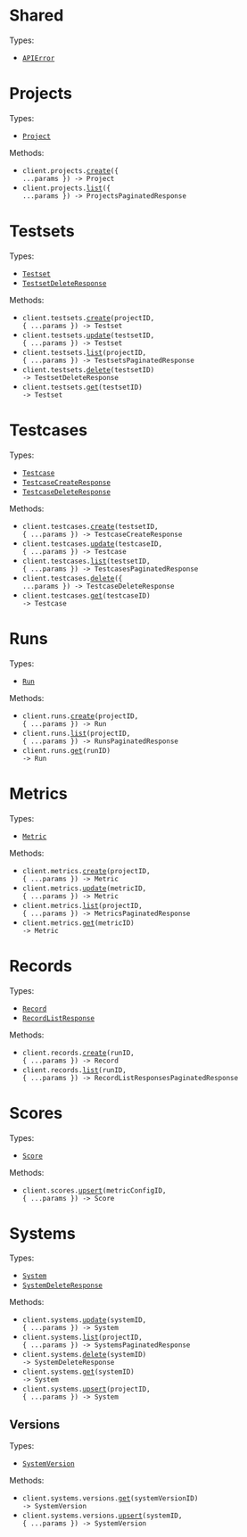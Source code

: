 # Shared

Types:

- <code><a href="./src/resources/shared.ts">APIError</a></code>

# Projects

Types:

- <code><a href="./src/resources/projects.ts">Project</a></code>

Methods:

- <code title="post /projects">client.projects.<a href="./src/resources/projects.ts">create</a>({ ...params }) -> Project</code>
- <code title="get /projects">client.projects.<a href="./src/resources/projects.ts">list</a>({ ...params }) -> ProjectsPaginatedResponse</code>

# Testsets

Types:

- <code><a href="./src/resources/testsets.ts">Testset</a></code>
- <code><a href="./src/resources/testsets.ts">TestsetDeleteResponse</a></code>

Methods:

- <code title="post /projects/{projectId}/testsets">client.testsets.<a href="./src/resources/testsets.ts">create</a>(projectID, { ...params }) -> Testset</code>
- <code title="patch /testsets/{testsetId}">client.testsets.<a href="./src/resources/testsets.ts">update</a>(testsetID, { ...params }) -> Testset</code>
- <code title="get /projects/{projectId}/testsets">client.testsets.<a href="./src/resources/testsets.ts">list</a>(projectID, { ...params }) -> TestsetsPaginatedResponse</code>
- <code title="delete /testsets/{testsetId}">client.testsets.<a href="./src/resources/testsets.ts">delete</a>(testsetID) -> TestsetDeleteResponse</code>
- <code title="get /testsets/{testsetId}">client.testsets.<a href="./src/resources/testsets.ts">get</a>(testsetID) -> Testset</code>

# Testcases

Types:

- <code><a href="./src/resources/testcases.ts">Testcase</a></code>
- <code><a href="./src/resources/testcases.ts">TestcaseCreateResponse</a></code>
- <code><a href="./src/resources/testcases.ts">TestcaseDeleteResponse</a></code>

Methods:

- <code title="post /testsets/{testsetId}/testcases">client.testcases.<a href="./src/resources/testcases.ts">create</a>(testsetID, { ...params }) -> TestcaseCreateResponse</code>
- <code title="put /testcases/{testcaseId}">client.testcases.<a href="./src/resources/testcases.ts">update</a>(testcaseID, { ...params }) -> Testcase</code>
- <code title="get /testsets/{testsetId}/testcases">client.testcases.<a href="./src/resources/testcases.ts">list</a>(testsetID, { ...params }) -> TestcasesPaginatedResponse</code>
- <code title="post /testcases/bulk-delete">client.testcases.<a href="./src/resources/testcases.ts">delete</a>({ ...params }) -> TestcaseDeleteResponse</code>
- <code title="get /testcases/{testcaseId}">client.testcases.<a href="./src/resources/testcases.ts">get</a>(testcaseID) -> Testcase</code>

# Runs

Types:

- <code><a href="./src/resources/runs.ts">Run</a></code>

Methods:

- <code title="post /projects/{projectId}/runs">client.runs.<a href="./src/resources/runs.ts">create</a>(projectID, { ...params }) -> Run</code>
- <code title="get /projects/{projectId}/runs">client.runs.<a href="./src/resources/runs.ts">list</a>(projectID, { ...params }) -> RunsPaginatedResponse</code>
- <code title="get /runs/{runId}">client.runs.<a href="./src/resources/runs.ts">get</a>(runID) -> Run</code>

# Metrics

Types:

- <code><a href="./src/resources/metrics.ts">Metric</a></code>

Methods:

- <code title="post /projects/{projectId}/metrics">client.metrics.<a href="./src/resources/metrics.ts">create</a>(projectID, { ...params }) -> Metric</code>
- <code title="patch /metrics/{metricId}">client.metrics.<a href="./src/resources/metrics.ts">update</a>(metricID, { ...params }) -> Metric</code>
- <code title="get /projects/{projectId}/metrics">client.metrics.<a href="./src/resources/metrics.ts">list</a>(projectID, { ...params }) -> MetricsPaginatedResponse</code>
- <code title="get /metrics/{metricId}">client.metrics.<a href="./src/resources/metrics.ts">get</a>(metricID) -> Metric</code>

# Records

Types:

- <code><a href="./src/resources/records.ts">Record</a></code>
- <code><a href="./src/resources/records.ts">RecordListResponse</a></code>

Methods:

- <code title="post /runs/{runId}/records">client.records.<a href="./src/resources/records.ts">create</a>(runID, { ...params }) -> Record</code>
- <code title="get /runs/{runId}/records">client.records.<a href="./src/resources/records.ts">list</a>(runID, { ...params }) -> RecordListResponsesPaginatedResponse</code>

# Scores

Types:

- <code><a href="./src/resources/scores.ts">Score</a></code>

Methods:

- <code title="put /records/{recordId}/scores/{metricConfigId}">client.scores.<a href="./src/resources/scores.ts">upsert</a>(metricConfigID, { ...params }) -> Score</code>

# Systems

Types:

- <code><a href="./src/resources/systems/systems.ts">System</a></code>
- <code><a href="./src/resources/systems/systems.ts">SystemDeleteResponse</a></code>

Methods:

- <code title="patch /systems/{systemId}">client.systems.<a href="./src/resources/systems/systems.ts">update</a>(systemID, { ...params }) -> System</code>
- <code title="get /projects/{projectId}/systems">client.systems.<a href="./src/resources/systems/systems.ts">list</a>(projectID, { ...params }) -> SystemsPaginatedResponse</code>
- <code title="delete /systems/{systemId}">client.systems.<a href="./src/resources/systems/systems.ts">delete</a>(systemID) -> SystemDeleteResponse</code>
- <code title="get /systems/{systemId}">client.systems.<a href="./src/resources/systems/systems.ts">get</a>(systemID) -> System</code>
- <code title="post /projects/{projectId}/systems">client.systems.<a href="./src/resources/systems/systems.ts">upsert</a>(projectID, { ...params }) -> System</code>

## Versions

Types:

- <code><a href="./src/resources/systems/versions.ts">SystemVersion</a></code>

Methods:

- <code title="get /systems/versions/{systemVersionId}">client.systems.versions.<a href="./src/resources/systems/versions.ts">get</a>(systemVersionID) -> SystemVersion</code>
- <code title="post /systems/{systemId}/versions">client.systems.versions.<a href="./src/resources/systems/versions.ts">upsert</a>(systemID, { ...params }) -> SystemVersion</code>
